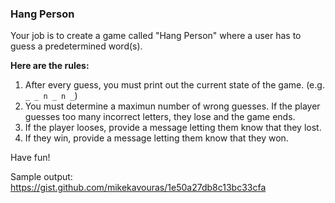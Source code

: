 ### Hang Person

Your job is to create a game called "Hang Person" where a user has to guess a predetermined word(s). 

**Here are the rules:**

1. After every guess, you must print out the current state of the game. (e.g. `_ _ n _ n _`)  
2. You must determine a maximun number of wrong guesses. If the player guesses too many incorrect letters, they lose and the game ends.  
3. If the player looses, provide a message letting them know that they lost.  
4. If they win, provide a message letting them know that they won.

Have fun!


Sample output:
https://gist.github.com/mikekavouras/1e50a27db8c13bc33cfa
